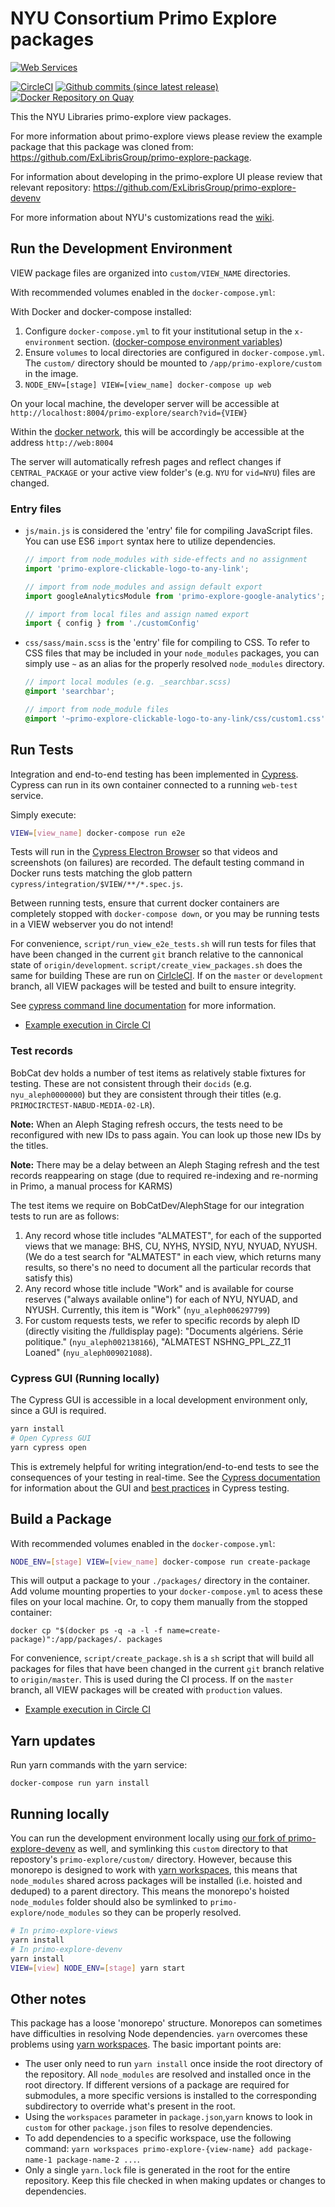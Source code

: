 # NYU Consortium Primo Explore packages

[![Web Services](https://img.shields.io/badge/Owner-LITS%20Web%20Services-Black.svg)](https://shields.io/) 

[![CircleCI](https://circleci.com/gh/NYULibraries/primo-explore-views.svg?style=svg)](https://circleci.com/gh/NYULibraries/primo-explore-views)
[![Github commits (since latest release)](https://img.shields.io/github/commits-since/NYULibraries/primo-explore-views/latest.svg)](https://github.com/NYULibraries/primo-explore-views/releases/latest)
[![Docker Repository on Quay](https://quay.io/repository/nyulibraries/primo-explore-views/status "Docker Repository on Quay")](https://quay.io/repository/nyulibraries/primo-explore-views)

This the NYU Libraries primo-explore view packages.

For more information about primo-explore views please review the example package that this package was cloned from: https://github.com/ExLibrisGroup/primo-explore-package.

For information about developing in the primo-explore UI please review that relevant repository: https://github.com/ExLibrisGroup/primo-explore-devenv

For more information about NYU's customizations read the [wiki](https://github.com/nyulibraries/primo-explore-views/wiki).

## Run the Development Environment

VIEW package files are organized into `custom/VIEW_NAME` directories.

With recommended volumes enabled in the `docker-compose.yml`:

With Docker and docker-compose installed:

1. Configure `docker-compose.yml` to fit your institutional setup in the `x-environment` section. ([docker-compose environment variables](https://docs.docker.com/compose/environment-variables/))
1. Ensure `volumes` to local directories are configured in `docker-compose.yml`. The `custom/` directory should be mounted to `/app/primo-explore/custom` in the image.
1. `NODE_ENV=[stage] VIEW=[view_name] docker-compose up web`

On your local machine, the developer server will be accessible at `http://localhost:8004/primo-explore/search?vid={VIEW}`

Within the [docker network](https://docs.docker.com/network/), this will be accordingly be accessible at the address `http://web:8004`

The server will automatically refresh pages and reflect changes if `CENTRAL_PACKAGE` or your active view folder's (e.g. `NYU` for `vid=NYU`) files are changed.

### Entry files

* `js/main.js` is considered the 'entry' file for compiling JavaScript files. You can use ES6 `import` syntax here to utilize dependencies.
    ```js
    // import from node_modules with side-effects and no assignment
    import 'primo-explore-clickable-logo-to-any-link';

    // import from node_modules and assign default export
    import googleAnalyticsModule from 'primo-explore-google-analytics';

    // import from local files and assign named export
    import { config } from './customConfig'
    ```
* `css/sass/main.scss` is the 'entry' file for compiling to CSS. To refer to CSS files that may be included in your `node_modules` packages, you can simply use `~` as an alias for the properly resolved `node_modules` directory.
    ```scss
    // import local modules (e.g. _searchbar.scss)
    @import 'searchbar';

    // import from node_module files
    @import '~primo-explore-clickable-logo-to-any-link/css/custom1.css';
    ```

## Run Tests

Integration and end-to-end testing has been implemented in [Cypress](http://cypress.io). Cypress can run in its own container connected to a running `web-test` service.

Simply execute:
```sh
VIEW=[view_name] docker-compose run e2e
```

Tests will run in the [Cypress Electron Browser](https://docs.cypress.io/guides/core-concepts/launching-browsers.html#Electron-Browser) so that videos and screenshots (on failures) are recorded. The default testing command in Docker runs tests matching the glob pattern `cypress/integration/$VIEW/**/*.spec.js`.

Between running tests, ensure that current docker containers are completely stopped with `docker-compose down`, or you may be running tests in a VIEW webserver you do not intend!

For convenience, `script/run_view_e2e_tests.sh` will run tests for files that have been changed in the current `git` branch relative to the cannonical state of `origin/development`.  `script/create_view_packages.sh` does the same for building These are run on [CirlcleCI](https://circleci.com/gh/NYULibraries/primo-explore-views/). If on the `master` or `development` branch, all VIEW packages will be tested and built to ensure integrity.

See [cypress command line documentation](https://docs.cypress.io/guides/guides/command-line.html) for more information.

* [Example execution in Circle CI](https://circleci.com/gh/NYULibraries/primo-explore-views/38)

### Test records

BobCat dev holds a number of test items as relatively stable fixtures for testing. These are not consistent through their `docids` (e.g. `nyu_aleph0000000`) but they are consistent through their titles (e.g. `PRIMOCIRCTEST-NABUD-MEDIA-02-LR`).

**Note:** When an Aleph Staging refresh occurs, the tests need to be reconfigured with new IDs to pass again. You can look up those new IDs by the titles. 

**Note:** There may be a delay between an Aleph Staging refresh and the test records reappearing on stage (due to required re-indexing and re-norming in Primo, a manual process for KARMS)

The test items we require on BobCatDev/AlephStage for our integration tests to run are as follows: 

1. Any record whose title includes "ALMATEST", for each of the supported views that we manage: BHS, CU, NYHS, NYSID, NYU, NYUAD, NYUSH. (We do a test search for "ALMATEST" in each view, which returns many results, so there's no need to document all the particular records that satisfy this)
1. Any record whose title include "Work" and is available for course reserves ("always available online") for each of NYU, NYUAD, and NYUSH. Currently, this item is "Work" (`nyu_aleph006297799`)
1. For custom requests tests, we refer to specific records by aleph ID (directly visiting the /fulldisplay page): "Documents algériens. Série politique." (`nyu_aleph002138166`), "ALMATEST NSHNG_PPL_ZZ_11 Loaned" (`nyu_aleph009021088`).

### Cypress GUI (Running locally)

The Cypress GUI is accessible in a local development environment only, since a GUI is required.

```sh
yarn install
# Open Cypress GUI
yarn cypress open
```

This is extremely helpful for writing integration/end-to-end tests to see the consequences of your testing in real-time. See the [Cypress documentation](https://docs.cypress.io/guides/overview/why-cypress.html) for information about the GUI and [best practices](https://docs.cypress.io/guides/references/best-practices.html) in Cypress testing.

## Build a Package

With recommended volumes enabled in the `docker-compose.yml`:

```sh
NODE_ENV=[stage] VIEW=[view_name] docker-compose run create-package
```

This will output a package to your `./packages/` directory in the container. Add volume mounting properties to your `docker-compose.yml` to acess these files on your local machine. Or, to copy them manually from the stopped container:

`docker cp "$(docker ps -q -a -l -f name=create-package)":/app/packages/. packages`

For convenience, `script/create_package.sh` is a `sh` script that will build all packages for files that have been changed in the current `git` branch relative to `origin/master`. This is used during the CI process. If on the `master` branch, all VIEW packages will be created with `production` values.

* [Example execution in Circle CI](https://circleci.com/gh/NYULibraries/primo-explore-views/38)

## Yarn updates

Run yarn commands with the yarn service:

```
docker-compose run yarn install
```

## Running locally

You can run the development environment locally using [our fork of primo-explore-devenv](https://github.com/nyulibraries/primo-explore-devenv) as well, and symlinking this `custom` directory to that repostory's `primo-explore/custom/` directory. However, because this monorepo is designed to work with [yarn workspaces](https://yarnpkg.com/lang/en/docs/workspaces/), this means that `node_modules` shared across packages will be installed (i.e. hoisted and deduped) to a parent directory. This means the monorepo's hoisted `node_modules` folder should also be symlinked to `primo-explore/node_modules` so they can be properly resolved.

```sh
# In primo-explore-views
yarn install
# In primo-explore-devenv
yarn install
VIEW=[view] NODE_ENV=[stage] yarn start
```

## Other notes

This package has a loose 'monorepo' structure. Monorepos can sometimes have difficulties in resolving Node dependencies. `yarn` overcomes these problems using [yarn workspaces](https://yarnpkg.com/lang/en/docs/workspaces/). The basic important points are:

* The user only need to run `yarn install` once inside the root directory of the repository. All `node_modules` are resolved and installed once in the root directory. If different versions of a package are required for submodules, a more specific versions is installed to the corresponding subdirectory to override what's present in the root.
* Using the `workspaces` parameter in `package.json`,`yarn` knows to look in `custom` for other `package.json` files to resolve dependencies.
* To add dependencies to a specific workspace, use the following command: `yarn workspaces primo-explore-{view-name} add package-name-1 package-name-2 ...`.
* Only a single `yarn.lock` file is generated in the root for the entire repository. Keep this file checked in when making updates or changes to dependencies.
